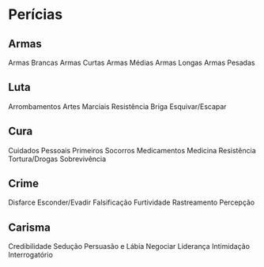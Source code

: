 # Perícias

## Armas
Armas Brancas 
Armas Curtas 
Armas Médias 
Armas Longas 
Armas Pesadas

## Luta
Arrombamentos 
Artes Marciais 
Resistência 
Briga 
Esquivar/Escapar 

## Cura
Cuidados Pessoais 
Primeiros Socorros
Medicamentos 
Medicina 
Resistência Tortura/Drogas 
Sobrevivência

## Crime
Disfarce 
Esconder/Evadir
Falsificação 
Furtividade 
Rastreamento
Percepção

## Carisma
Credibilidade
Sedução 
Persuasão e Lábia
Negociar 
Liderança
Intimidação 
Interrogatório